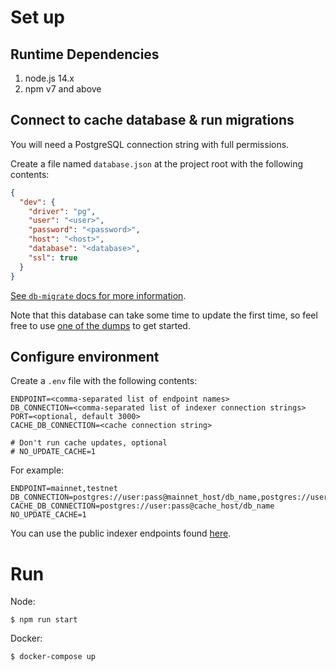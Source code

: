 # Set up

## Runtime Dependencies
1. node.js 14.x
2. npm v7 and above

## Connect to cache database & run migrations

You will need a PostgreSQL connection string with full permissions.

Create a file named `database.json` at the project root with the following contents:

```json
{
  "dev": {
    "driver": "pg",
    "user": "<user>",
    "password": "<password>",
    "host": "<host>",
    "database": "<database>",
    "ssl": true
  }
}
```

[See `db-migrate` docs for more information](https://db-migrate.readthedocs.io/en/latest/Getting%20Started/configuration/).

Note that this database can take some time to update the first time, so feel free to use [one of the dumps](https://drive.google.com/drive/folders/1pzmvYi7aMAAceuItqza7LfwOQQdNYoxi?usp=sharing) to get started.

## Configure environment

Create a `.env` file with the following contents:

```env
ENDPOINT=<comma-separated list of endpoint names>
DB_CONNECTION=<comma-separated list of indexer connection strings>
PORT=<optional, default 3000>
CACHE_DB_CONNECTION=<cache connection string>

# Don't run cache updates, optional
# NO_UPDATE_CACHE=1
```

For example:

```env
ENDPOINT=mainnet,testnet
DB_CONNECTION=postgres://user:pass@mainnet_host/db_name,postgres://user:pass@testnet_host/db_name
CACHE_DB_CONNECTION=postgres://user:pass@cache_host/db_name
NO_UPDATE_CACHE=1
```

You can use the public indexer endpoints found [here](https://github.com/near/near-indexer-for-explorer#shared-public-access).

# Run

Node:

```
$ npm run start
```

Docker:

```
$ docker-compose up
```
